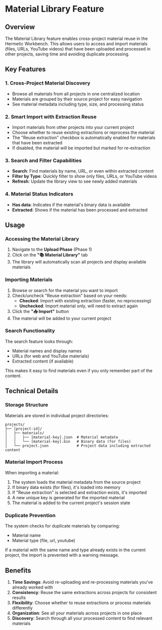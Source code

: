 # Material Library Feature

## Overview

The Material Library feature enables cross-project material reuse in the Hermetic Workbench. This allows users to access and import materials (files, URLs, YouTube videos) that have been uploaded and processed in other projects, saving time and avoiding duplicate processing.

## Key Features

### 1. Cross-Project Material Discovery
- Browse all materials from all projects in one centralized location
- Materials are grouped by their source project for easy navigation
- See material metadata including type, size, and processing status

### 2. Smart Import with Extraction Reuse
- Import materials from other projects into your current project
- Choose whether to reuse existing extractions or reprocess the material
- The "Reuse extraction" checkbox is automatically enabled for materials that have been extracted
- If disabled, the material will be imported but marked for re-extraction

### 3. Search and Filter Capabilities
- **Search**: Find materials by name, URL, or even within extracted content
- **Filter by Type**: Quickly filter to show only files, URLs, or YouTube videos
- **Refresh**: Update the library view to see newly added materials

### 4. Material Status Indicators
- **Has data**: Indicates if the material's binary data is available
- **Extracted**: Shows if the material has been processed and extracted

## Usage

### Accessing the Material Library

1. Navigate to the **Upload Phase** (Phase 1)
2. Click on the **"📚 Material Library"** tab
3. The library will automatically scan all projects and display available materials

### Importing Materials

1. Browse or search for the material you want to import
2. Check/uncheck "Reuse extraction" based on your needs:
   - **Checked**: Import with existing extraction (faster, no reprocessing)
   - **Unchecked**: Import material only, will need to extract again
3. Click the **"📥 Import"** button
4. The material will be added to your current project

### Search Functionality

The search feature looks through:
- Material names and display names
- URLs (for web and YouTube materials)
- Extracted content (if available)

This makes it easy to find materials even if you only remember part of the content.

## Technical Details

### Storage Structure

Materials are stored in individual project directories:
```
projects/
├── [project-id]/
│   ├── materials/
│   │   ├── [material-key].json  # Material metadata
│   │   └── [material-key].bin   # Binary data (for files)
│   └── project.json             # Project data including extracted content
```

### Material Import Process

When importing a material:
1. The system loads the material metadata from the source project
2. If binary data exists (for files), it's loaded into memory
3. If "Reuse extraction" is selected and extraction exists, it's imported
4. A new unique key is generated for the imported material
5. The material is added to the current project's session state

### Duplicate Prevention

The system checks for duplicate materials by comparing:
- Material name
- Material type (file, url, youtube)

If a material with the same name and type already exists in the current project, the import is prevented with a warning message.

## Benefits

1. **Time Savings**: Avoid re-uploading and re-processing materials you've already worked with
2. **Consistency**: Reuse the same extractions across projects for consistent results
3. **Flexibility**: Choose whether to reuse extractions or process materials differently
4. **Organization**: See all your materials across projects in one place
5. **Discovery**: Search through all your processed content to find relevant materials 